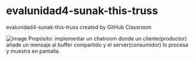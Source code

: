 # evalunidad4-sunak-this-truss
evalunidad4-sunak-this-truss created by GitHub Classroom

![image](https://user-images.githubusercontent.com/83185513/199528249-a019938c-9d20-46b9-bff9-a1c300781666.png)
Propósito: implementar un chatroom donde un cliente(productor) añade un mensaje al buffer compartido y el server(consumidor) lo procesa y muestra en pantalla.
